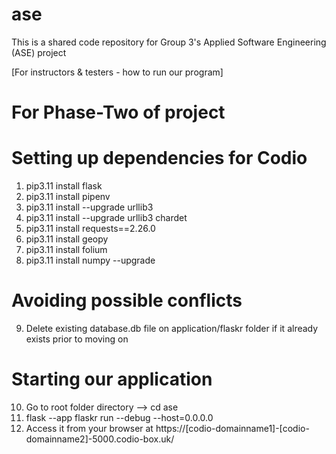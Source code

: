 # ase
This is a shared code repository for Group 3's Applied Software Engineering (ASE) project

[For instructors & testers - how to run our program]

# For Phase-Two of project
# Setting up dependencies for Codio
1. pip3.11 install flask
2. pip3.11 install pipenv
3. pip3.11 install --upgrade urllib3
4. pip3.11 install --upgrade urllib3 chardet
5. pip3.11 install requests==2.26.0
6. pip3.11 install geopy
7. pip3.11 install folium
8. pip3.11 install numpy --upgrade



# Avoiding possible conflicts
9. Delete existing database.db file on application/flaskr folder if it already exists prior to moving on

# Starting our application
10. Go to root folder directory --> cd ase
11. flask --app flaskr run --debug --host=0.0.0.0
12. Access it from your browser at https://[codio-domainname1]-[codio-domainname2]-5000.codio-box.uk/
